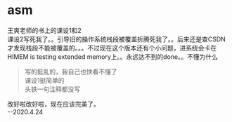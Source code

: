 # asm
王爽老师的书上的课设1和2  
课设2写死我了。。引导旧的操作系统栈段被覆盖折腾死我了。。后来还是查CSDN才发现栈段不能被覆盖的。。。不过现在这个版本还有个小问题，进系统会卡在HIMEM is testing extended memory上。。永远达不到的done。。不懂为什么  
>写的挺乱的，我自己也快看不懂了  
>课设1挺简单的  
>头铁一句注释都没写  
  
改好啦改好啦，现在应该完美了。  
--2020.4.24

